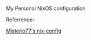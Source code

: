 My Personal NixOS configuration

Referrence:

[Misterio77's nix-config](https://github.com/Misterio77/nix-config)
